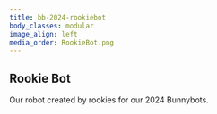```yaml
---
title: bb-2024-rookiebot
body_classes: modular
image_align: left
media_order: RookieBot.png
---
```


## Rookie Bot

Our robot created by rookies for our 2024 Bunnybots.